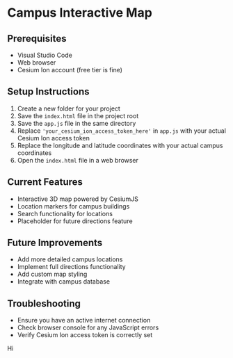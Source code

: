 # Campus Interactive Map

## Prerequisites
- Visual Studio Code
- Web browser
- Cesium Ion account (free tier is fine)

## Setup Instructions
1. Create a new folder for your project
2. Save the `index.html` file in the project root
3. Save the `app.js` file in the same directory
4. Replace `'your_cesium_ion_access_token_here'` in `app.js` with your actual Cesium Ion access token
5. Replace the longitude and latitude coordinates with your actual campus coordinates
6. Open the `index.html` file in a web browser

## Current Features
- Interactive 3D map powered by CesiumJS
- Location markers for campus buildings
- Search functionality for locations
- Placeholder for future directions feature

## Future Improvements
- Add more detailed campus locations
- Implement full directions functionality
- Add custom map styling
- Integrate with campus database

## Troubleshooting
- Ensure you have an active internet connection
- Check browser console for any JavaScript errors
- Verify Cesium Ion access token is correctly set


Hi